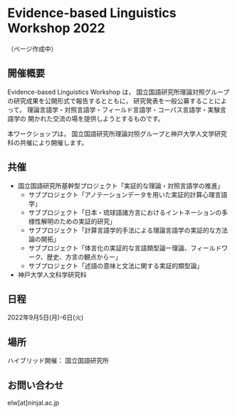 # Evidence-based Linguistics Workshop 2022

（ページ作成中）

## 開催概要

Evidence-based Linguistics Workshop は，
国立国語研究所理論対照グループの研究成果を公開形式で報告するとともに，
研究発表を一般公募することによって，
理論言語学・対照言語学・フィールド言語学・コーパス言語学・実験言語学の
開かれた交流の場を提供しようとするものです。

本ワークショップは，
国立国語研究所理論対照グループと神戸大学人文学研究科の共催により開催します。

## 共催

- 国立国語研究所基幹型プロジェクト「実証的な理論・対照言語学の推進」
  - サブプロジェクト「アノテーションデータを用いた実証的計算心理言語学」
  - サブプロジェクト「日本・琉球語諸方言におけるイントネーションの多様性解明のための実証的研究」
  - サブプロジェクト「計算言語学的手法による理論言語学の実証的な方法論の開拓」
  - サブプロジェクト「体言化の実証的な言語類型論ー理論、フィールドワーク、歴史、方言の観点からー」  
  - サブプロジェクト「述語の意味と文法に関する実証的類型論」
- 神戸大学人文科学研究科  

## 日程

2022年9月5日(月)-6日(火)

## 場所

ハイブリッド開催：
国立国語研究所

## お問い合わせ

elw[at]ninjal.ac.jp
